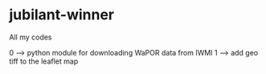# jubilant-winner
All my codes

0 --> python module for downloading WaPOR data from IWMI
1 --> add geo tiff to the leaflet map

